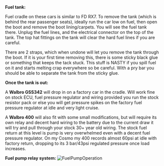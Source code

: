 **Fuel tank:**

Fuel cradle on these cars is similar to FD RX7. To remove the tank (which is behind the rear passenger seats), ideally run the car low on fuel, then open the boot and remove the boot lining/carpets. You will see the fuel tank there. Unplug the fuel lines, and the electrical connector on the top of the tank. The top hat fittings on the tank will clear the hard fuel lines if you are careful.

There are 2 straps, which when undone will let you remove the tank through the boot. If it is your first time removing this, there is some sticky black glue or something that keeps the tack stuck. This stuff is NASTY if you spill fuel on it and starts melting crap everywhere so be careful. With a pry bar you should be able to separate the tank from the sticky glue.

**Once the tank is out:**

A **Walbro GSS342** will drop in on a factory car in the cradle. Will work fine on stock ECU, fuel pressure regulator and wiring provided you run the stock resistor pack or else you will get pressure spikes on the factory fuel pressure regulator at idle and very light cruise.

A **Walbro 400** will also fit with some small modifications, but will require its own relay and decent hard wiring to the battery due to the current draw it will try and pull through your stock 30+ year old wiring. The stock fuel return at this level is pump is very overwhelmed even with a decent fuel pressure regulator. On my Cosmo my 400 records almost 60psi at idle with factory return, dropping to its 3 bar/43psi regulated pressure once load increases.

**Fuel pump relay system:**
![FuelPumpOperation](https://github.com/drbluetongue/eunoscosmo/assets/12694883/25bb7263-5a90-4da2-89e7-026a00929463)


